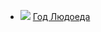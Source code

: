 * ![](/books/detective/Петр%20Кожевников/Год%20Людоеда.jpg) [Год Людоеда](/books/detective/Петр%20Кожевников/Год%20Людоеда)